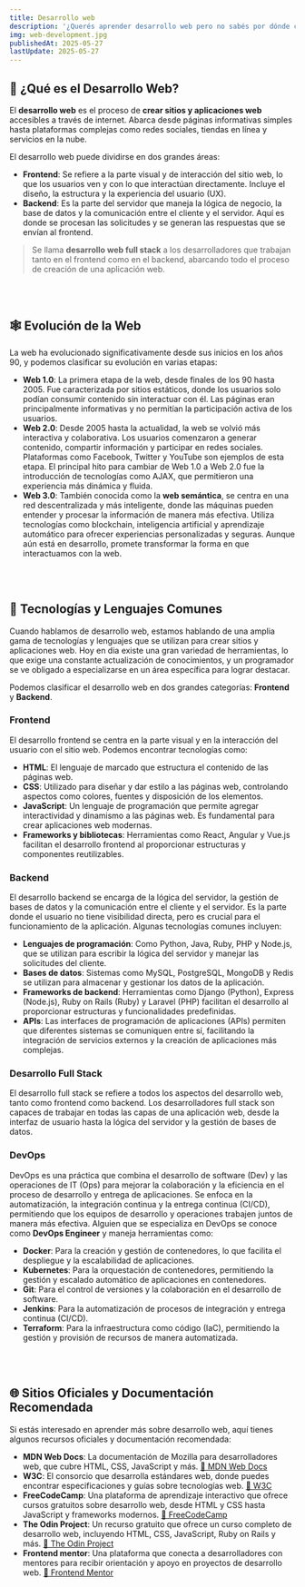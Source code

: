 ```yaml
---
title: Desarrollo web
description: '¿Querés aprender desarrollo web pero no sabés por dónde comenzar? En este artículo te presento una guía clara y completa para dar tus primeros pasos en el mundo de la web. Vas a descubrir qué es el desarrollo web, cómo ha evolucionado desde la Web 1.0 hasta la Web 3.0, qué tecnologías y lenguajes se utilizan, y cómo funciona todo detrás de escena. Una introducción pensada para que entiendas el panorama completo y empieces a construir tus propios sitios con confianza.'
img: web-development.jpg
publishedAt: 2025-05-27
lastUpdate: 2025-05-27
---
```


## 🧭 ¿Qué es el Desarrollo Web?

El **desarrollo web** es el proceso de **crear sitios y aplicaciones web** accesibles a través de internet. Abarca desde páginas informativas simples hasta plataformas complejas como redes sociales, tiendas en línea y servicios en la nube.

El desarrollo web puede dividirse en dos grandes áreas:

- **Frontend**: Se refiere a la parte visual y de interacción del sitio web, lo que los usuarios ven y con lo que interactúan directamente. Incluye el diseño, la estructura y la experiencia del usuario (UX).
- **Backend**: Es la parte del servidor que maneja la lógica de negocio, la base de datos y la comunicación entre el cliente y el servidor. Aquí es donde se procesan las solicitudes y se generan las respuestas que se envían al frontend.

> Se llama **desarrollo web full stack** a los desarrolladores que trabajan tanto en el frontend como en el backend, abarcando todo el proceso de creación de una aplicación web.

<br /><br />

## 🕸️ Evolución de la Web

La web ha evolucionado significativamente desde sus inicios en los años 90, y podemos clasificar su evolución en varias etapas:

- **Web 1.0**: La primera etapa de la web, desde finales de los 90 hasta 2005. Fue caracterizada por sitios estáticos, donde los usuarios solo podían consumir contenido sin interactuar con él. Las páginas eran principalmente informativas y no permitían la participación activa de los usuarios.
- **Web 2.0**: Desde 2005 hasta la actualidad, la web se volvió más interactiva y colaborativa. Los usuarios comenzaron a generar contenido, compartir información y participar en redes sociales. Plataformas como Facebook, Twitter y YouTube son ejemplos de esta etapa. El principal hito para cambiar de Web 1.0 a Web 2.0 fue la introducción de tecnologías como AJAX, que permitieron una experiencia más dinámica y fluida.
- **Web 3.0**: También conocida como la **web semántica**, se centra en una red descentralizada y más inteligente, donde las máquinas pueden entender y procesar la información de manera más efectiva. Utiliza tecnologías como blockchain, inteligencia artificial y aprendizaje automático para ofrecer experiencias personalizadas y seguras. Aunque aún está en desarrollo, promete transformar la forma en que interactuamos con la web.

<br /><br />

## 🧪 Tecnologías y Lenguajes Comunes

Cuando hablamos de desarrollo web, estamos hablando de una amplia gama de tecnologías y lenguajes que se utilizan para crear sitios y aplicaciones web. Hoy en dia existe una gran variedad de herramientas, lo que exige una constante actualización de conocimientos, y un programador se ve obligado a especializarse en un área específica para lograr destacar.

Podemos clasificar el desarrollo web en dos grandes categorías: **Frontend** y **Backend**.

### Frontend

El desarrollo frontend se centra en la parte visual y en la interacción del usuario con el sitio web. Podemos encontrar tecnologías como:

- **HTML**: El lenguaje de marcado que estructura el contenido de las páginas web.
- **CSS**: Utilizado para diseñar y dar estilo a las páginas web, controlando aspectos como colores, fuentes y disposición de los elementos.
- **JavaScript**: Un lenguaje de programación que permite agregar interactividad y dinamismo a las páginas web. Es fundamental para crear aplicaciones web modernas.
- **Frameworks y bibliotecas**: Herramientas como React, Angular y Vue.js facilitan el desarrollo frontend al proporcionar estructuras y componentes reutilizables.

### Backend

El desarrollo backend se encarga de la lógica del servidor, la gestión de bases de datos y la comunicación entre el cliente y el servidor. Es la parte donde el usuario no tiene visibilidad directa, pero es crucial para el funcionamiento de la aplicación. Algunas tecnologías comunes incluyen:

- **Lenguajes de programación**: Como Python, Java, Ruby, PHP y Node.js, que se utilizan para escribir la lógica del servidor y manejar las solicitudes del cliente.
- **Bases de datos**: Sistemas como MySQL, PostgreSQL, MongoDB y Redis se utilizan para almacenar y gestionar los datos de la aplicación.
- **Frameworks de backend**: Herramientas como Django (Python), Express (Node.js), Ruby on Rails (Ruby) y Laravel (PHP) facilitan el desarrollo al proporcionar estructuras y funcionalidades predefinidas.
- **APIs**: Las interfaces de programación de aplicaciones (APIs) permiten que diferentes sistemas se comuniquen entre sí, facilitando la integración de servicios externos y la creación de aplicaciones más complejas.

### Desarrollo Full Stack

El desarrollo full stack se refiere a todos los aspectos del desarrollo web, tanto como frontend como backend. Los desarrolladores full stack son capaces de trabajar en todas las capas de una aplicación web, desde la interfaz de usuario hasta la lógica del servidor y la gestión de bases de datos.

### DevOps

DevOps es una práctica que combina el desarrollo de software (Dev) y las operaciones de IT (Ops) para mejorar la colaboración y la eficiencia en el proceso de desarrollo y entrega de aplicaciones. Se enfoca en la automatización, la integración continua y la entrega continua (CI/CD), permitiendo que los equipos de desarrollo y operaciones trabajen juntos de manera más efectiva. Alguien que se especializa en DevOps se conoce como **DevOps Engineer** y maneja herramientas como:

- **Docker**: Para la creación y gestión de contenedores, lo que facilita el despliegue y la escalabilidad de aplicaciones.
- **Kubernetes**: Para la orquestación de contenedores, permitiendo la gestión y escalado automático de aplicaciones en contenedores.
- **Git**: Para el control de versiones y la colaboración en el desarrollo de software.
- **Jenkins**: Para la automatización de procesos de integración y entrega continua (CI/CD).
- **Terraform**: Para la infraestructura como código (IaC), permitiendo la gestión y provisión de recursos de manera automatizada.

<br /><br />

## 🌐 Sitios Oficiales y Documentación Recomendada

Si estás interesado en aprender más sobre desarrollo web, aquí tienes algunos recursos oficiales y documentación recomendada:

- **MDN Web Docs**: La documentación de Mozilla para desarrolladores web, que cubre HTML, CSS, JavaScript y más. <a href="https://developer.mozilla.org/es/" target="_blank" rel="noopener noreferrer">🔗 MDN Web Docs</a>
- **W3C**: El consorcio que desarrolla estándares web, donde puedes encontrar especificaciones y guías sobre tecnologías web. <a href="https://www.w3.org/" target="_blank" rel="noopener noreferrer">🔗 W3C</a>
- **FreeCodeCamp**: Una plataforma de aprendizaje interactivo que ofrece cursos gratuitos sobre desarrollo web, desde HTML y CSS hasta JavaScript y frameworks modernos. <a href="https://www.freecodecamp.org/" target="_blank" rel="noopener noreferrer">🔗 FreeCodeCamp</a>
- **The Odin Project**: Un recurso gratuito que ofrece un curso completo de desarrollo web, incluyendo HTML, CSS, JavaScript, Ruby on Rails y más. <a href="https://www.theodinproject.com/" target="_blank" rel="noopener noreferrer">🔗 The Odin Project</a>
- **Frontend mentor**: Una plataforma que conecta a desarrolladores con mentores para recibir orientación y apoyo en proyectos de desarrollo web. <a href="https://www.frontendmentor.io/" target="_blank" rel="noopener noreferrer">🔗 Frontend Mentor</a>
